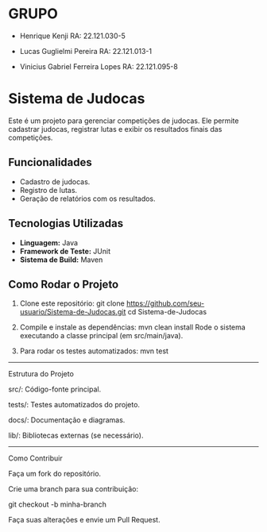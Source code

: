 # GRUPO
- Henrique Kenji RA: 22.121.030-5

- Lucas Guglielmi Pereira RA: 22.121.013-1

- Vinicius Gabriel Ferreira Lopes RA: 22.121.095-8

# Sistema de Judocas

Este é um projeto para gerenciar competições de judocas. Ele permite cadastrar judocas, registrar lutas e exibir os resultados finais das competições.

## Funcionalidades
- Cadastro de judocas.
- Registro de lutas.
- Geração de relatórios com os resultados.

## Tecnologias Utilizadas
- **Linguagem:** Java
- **Framework de Teste:** JUnit
- **Sistema de Build:** Maven

## Como Rodar o Projeto
1. Clone este repositório:
   git clone https://github.com/seu-usuario/Sistema-de-Judocas.git
   cd Sistema-de-Judocas
   
2. Compile e instale as dependências:
mvn clean install
Rode o sistema executando a classe principal (em src/main/java).

3. Para rodar os testes automatizados:
mvn test

-------------------------------
Estrutura do Projeto

src/: Código-fonte principal.

tests/: Testes automatizados do projeto.

docs/: Documentação e diagramas.

lib/: Bibliotecas externas (se necessário).

-------------------------------

Como Contribuir

Faça um fork do repositório.

Crie uma branch para sua contribuição:

git checkout -b minha-branch

Faça suas alterações e envie um Pull Request.


